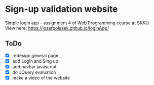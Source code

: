 # Sign-up validation website
Simple login app - assignment 4 of Web Programming course at SKKU.  
View here: https://josefpolasek.github.io/loginApp/

## ToDo
- [x] redesign general page
- [x] add Login and Sing up
- [x] add navbar javascript
- [x] do JQuery evaluation
- [x] make a video of the website
